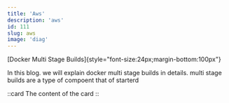 ```yaml
---
title: 'Aws'
description: 'aws'
id: 111
slug: aws
image: 'diag'
---
```




[Docker Multi Stage Builds]{style="font-size:24px;margin-bottom:100px"}

In this blog. we will explain docker multi stage builds in details. multi stage builds are a type of compoent
that of starterd 

::card
The content of the card
::